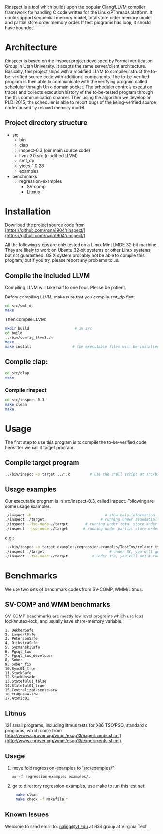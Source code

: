 Rinspect is a tool which builds upon the popular Clang/LLVM compiler framework for handling C code written for the Linux/PThreads platform. It could support sequential memory model, total store order memory model and partial store order memory order. If test programs has loop, it should have bounded.


# Architecture
Rinspect is based on the inspect project developed by Formal VerIfication Group in Utah University. It adapts the same server/client architecture. Basically, this project ships with a modified LLVM to compile/instruct the to-be-verified source code with additional components. The to-be-verified program is then able to communicate with the verifying program called scheduler through Unix-domain socket. The scheduler controls execution traces and collects execution history of the to-be-tested program through the this communication channel. Then using the algorithm we develop on PLDI 2015, the scheduler is able to report bugs of the being-verified source code caused by relaxed memory model.

## Project directory structure

* src
    * bin
    * clap
    * inspect-0.3 (our main source code)
    * llvm-3.0.src (modified LLVM)
    * smt_dp
    * yices-1.0.28
    * examples
* benchmarks
    * regression-examples
        * SV-comp
        * Litmus

# Installation


Download the project source code from [https://github.com/nana1904/rinspect/](https://github.com/nana1904/rinspect/)

All the following steps are only tested on a Linux Mint LMDE 32-bit machine. They are likely to work on Ubuntu 32-bit systems or other Linux systems, but not guaranteed. OS X system probably not be able to compile this program, but if you try, please report any problems to us.

## Compile the included LLVM
Compiling LLVM will take half to one hour. Please be patient.

Before compiling LLVM, make sure that you compile smt_dp first:
```sh
cd src/smt_dp
make
```

Then compile LLVM:
``` sh
mkdir build                     # in src 
cd build
../bin/config_llvm3.sh
make
make install                   # the executable files will be installed in src/install/bin
```

## Compile clap:

```sh
cd src/clap
make
```

### Compile rinspect

```sh
cd src/inspect-0.3
make clean
make
```


# Usage
The first step to use this program is to compile the to-be-verified code, hereafter we call it target program.

## Compile target program
```sh
../bin/inspcc -o target ../*.c         # use the shell script at src/bin to compile the target program
```

## Usage examples
Our executable program is in src/inspect-0.3, called inspect. Following are some usage examples.

```sh
./inspect -h                                  # show help information
./inspect ./target                          # running under sequential memory model
./inspect --tso-mode ./target        # running under total store order memory model
./inspect --pso-mode ./target       # running under partial store order memory model
```

e.g.:

```sh
../bin/inspcc -o target examples/regression-examples/TestToy/relaxer_tso.c
./inspect ./target                              # under SC, you will get 3 runs
./inspect --tso-mode ./target           # under TSO, you will get 4 runs
```

# Benchmarks
We use two sets of benchmark codes from SV-COMP, WMM/Litmus.

## SV-COMP and WMM benchmarks
SV-COMP benchmarks are mostly low level programs which use less lock/mutex-lock, and usually have share-memory variable.

    1. DekkerSafe 
    2. LamportSafe 
    3. PetersonSafe
    4. DijkstraSafe
    5. SyzmanskiSafe
    6. Pgsql_two
    7. Pgsql_two_developer
    8. Sober
    9. Sober_fix
    10.Sync01_true 
    11.StackSafe 
    12.StackUnsafe 
    13.Stateful01_false 
    14.Stateful01_true 
    15.Centralized-sense-arw 
    16.CLHQueue-arw	
    17.Atomic01

## Litmus
121 small programs, including litmus tests for X86 TSO/PSO, standard
c programs, which come from [http://www.cprover.org/wmm/esop13/experiments.shtml](http://www.cprover.org/wmm/esop13/experiments.shtml).




## Usage
1. move fold regression-examples to “src/examples/”:

    `mv -f regression-examples examples/.`
2. go to directory regression-examples, use make to run this test set:

```sh
     make clean
     make check -f Makefile.*
``` 



## Known Issues


Welcome to send email to: naling@vt.edu at RSS group at Virginia Tech.



